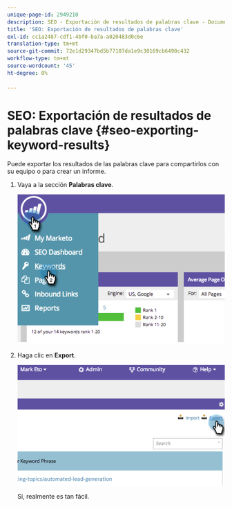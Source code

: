 ```yaml
---
unique-page-id: 2949210
description: SEO - Exportación de resultados de palabras clave - Documentos de Marketo - Documentación del producto
title: 'SEO: Exportación de resultados de palabras clave'
exl-id: cc1a2487-cdf1-4bf0-ba7a-a020483d0c6e
translation-type: tm+mt
source-git-commit: 72e1d29347bd5b77107da1e9c30169cb6490c432
workflow-type: tm+mt
source-wordcount: '45'
ht-degree: 0%

---
```


# SEO: Exportación de resultados de palabras clave {#seo-exporting-keyword-results}

Puede exportar los resultados de las palabras clave para compartirlos con su equipo o para crear un informe.

1. Vaya a la sección **Palabras clave**.

   ![](assets/image2014-9-18-12-3a51-3a7.png)

1. Haga clic en **Export**.

   ![](assets/image2014-9-18-12-3a51-3a25.png)

   Sí, realmente es tan fácil.
